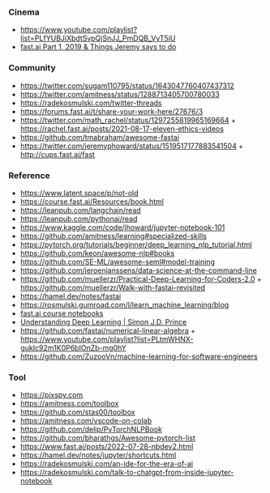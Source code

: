 ### Cinema

- https://www.youtube.com/playlist?list=PLfYUBJiXbdtSvpQjSnJJ_PmDQB_VyT5iU
- [fast.ai Part 1, 2019 & Things Jeremy says to do](https://www.youtube.com/playlist?list=PLLvvXm0q8zUanHURpzuEVEyBD0aYsRVX6)

### Community

- https://twitter.com/sugam110795/status/1643047760407437312
- https://twitter.com/amitness/status/1288713405700780033
- https://radekosmulski.com/twitter-threads
- https://forums.fast.ai/t/share-your-work-here/27676/3
- https://twitter.com/math_rachel/status/1297255819965169664 + https://rachel.fast.ai/posts/2021-08-17-eleven-ethics-videos
- https://github.com/tmabraham/awesome-fastai
- https://twitter.com/jeremyphoward/status/1519517177883541504 + http://cups.fast.ai/fast

### Reference

- https://www.latent.space/p/not-old
- https://course.fast.ai/Resources/book.html
- https://leanpub.com/langchain/read
- https://leanpub.com/pythonai/read
- https://www.kaggle.com/code/jhoward/jupyter-notebook-101
- https://github.com/amitness/learning#specialized-skills
- https://pytorch.org/tutorials/beginner/deep_learning_nlp_tutorial.html
- https://github.com/keon/awesome-nlp#books
- https://github.com/SE-ML/awesome-seml#model-training
- https://github.com/jeroenjanssens/data-science-at-the-command-line
- https://github.com/muellerzr/Practical-Deep-Learning-for-Coders-2.0 + https://github.com/muellerzr/Walk-with-fastai-revisited
- https://hamel.dev/notes/fastai
- https://rosmulski.gumroad.com/l/learn_machine_learning/blog
- [fast.ai course notebooks](https://github.com/fastai/course22)
- [Understanding Deep Learning | Simon J.D. Prince](https://udlbook.github.io/udlbook)
- https://github.com/fastai/numerical-linear-algebra + https://www.youtube.com/playlist?list=PLtmWHNX-gukIc92m1K0P6bIOnZb-mg0hY
- https://github.com/ZuzooVn/machine-learning-for-software-engineers

### Tool

- https://pixspy.com
- https://amitness.com/toolbox
- https://github.com/stas00/toolbox
- https://amitness.com/vscode-on-colab
- https://github.com/delip/PyTorchNLPBook
- https://github.com/bharathgs/Awesome-pytorch-list
- https://www.fast.ai/posts/2022-07-28-nbdev2.html
- https://hamel.dev/notes/jupyter/shortcuts.html
- https://radekosmulski.com/an-ide-for-the-era-of-ai
- https://radekosmulski.com/talk-to-chatgpt-from-inside-jupyter-notebook
